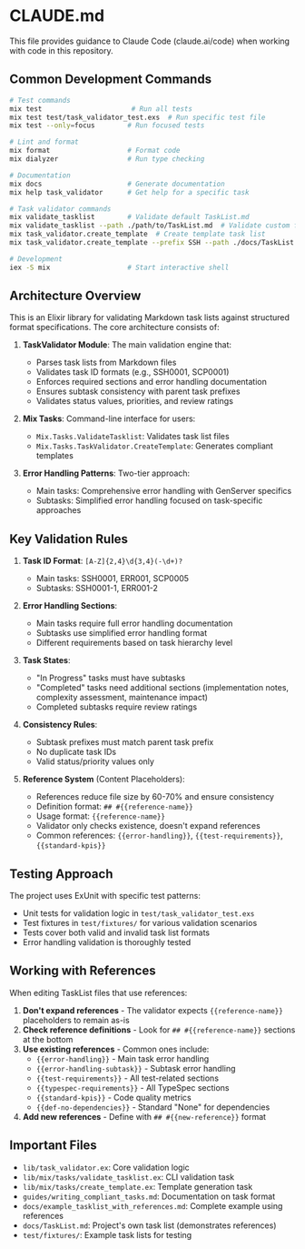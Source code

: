 # CLAUDE.md

This file provides guidance to Claude Code (claude.ai/code) when working with code in this repository.

## Common Development Commands

```bash
# Test commands
mix test                      # Run all tests
mix test test/task_validator_test.exs  # Run specific test file
mix test --only=focus        # Run focused tests

# Lint and format
mix format                   # Format code
mix dialyzer                 # Run type checking

# Documentation
mix docs                     # Generate documentation
mix help task_validator      # Get help for a specific task

# Task validator commands
mix validate_tasklist        # Validate default TaskList.md
mix validate_tasklist --path ./path/to/TaskList.md  # Validate custom file
mix task_validator.create_template  # Create template task list
mix task_validator.create_template --prefix SSH --path ./docs/TaskList.md

# Development
iex -S mix                   # Start interactive shell
```

## Architecture Overview

This is an Elixir library for validating Markdown task lists against structured format specifications. The core architecture consists of:

1. **TaskValidator Module**: The main validation engine that:
   - Parses task lists from Markdown files
   - Validates task ID formats (e.g., SSH0001, SCP0001)
   - Enforces required sections and error handling documentation
   - Ensures subtask consistency with parent task prefixes
   - Validates status values, priorities, and review ratings

2. **Mix Tasks**: Command-line interface for users:
   - `Mix.Tasks.ValidateTasklist`: Validates task list files
   - `Mix.Tasks.TaskValidator.CreateTemplate`: Generates compliant templates

3. **Error Handling Patterns**: Two-tier approach:
   - Main tasks: Comprehensive error handling with GenServer specifics
   - Subtasks: Simplified error handling focused on task-specific approaches

## Key Validation Rules

1. **Task ID Format**: `[A-Z]{2,4}\d{3,4}(-\d+)?`
   - Main tasks: SSH0001, ERR001, SCP0005
   - Subtasks: SSH0001-1, ERR001-2

2. **Error Handling Sections**:
   - Main tasks require full error handling documentation
   - Subtasks use simplified error handling format
   - Different requirements based on task hierarchy level

3. **Task States**:
   - "In Progress" tasks must have subtasks
   - "Completed" tasks need additional sections (implementation notes, complexity assessment, maintenance impact)
   - Completed subtasks require review ratings

4. **Consistency Rules**:
   - Subtask prefixes must match parent task prefix
   - No duplicate task IDs
   - Valid status/priority values only

5. **Reference System** (Content Placeholders):
   - References reduce file size by 60-70% and ensure consistency
   - Definition format: `## #{{reference-name}}`
   - Usage format: `{{reference-name}}`
   - Validator only checks existence, doesn't expand references
   - Common references: `{{error-handling}}`, `{{test-requirements}}`, `{{standard-kpis}}`

## Testing Approach

The project uses ExUnit with specific test patterns:
- Unit tests for validation logic in `test/task_validator_test.exs`
- Test fixtures in `test/fixtures/` for various validation scenarios
- Tests cover both valid and invalid task list formats
- Error handling validation is thoroughly tested

## Working with References

When editing TaskList files that use references:
1. **Don't expand references** - The validator expects `{{reference-name}}` placeholders to remain as-is
2. **Check reference definitions** - Look for `## #{{reference-name}}` sections at the bottom
3. **Use existing references** - Common ones include:
   - `{{error-handling}}` - Main task error handling
   - `{{error-handling-subtask}}` - Subtask error handling  
   - `{{test-requirements}}` - All test-related sections
   - `{{typespec-requirements}}` - All TypeSpec sections
   - `{{standard-kpis}}` - Code quality metrics
   - `{{def-no-dependencies}}` - Standard "None" for dependencies
4. **Add new references** - Define with `## #{{new-reference}}` format

## Important Files

- `lib/task_validator.ex`: Core validation logic
- `lib/mix/tasks/validate_tasklist.ex`: CLI validation task
- `lib/mix/tasks/create_template.ex`: Template generation task
- `guides/writing_compliant_tasks.md`: Documentation on task format
- `docs/example_tasklist_with_references.md`: Complete example using references
- `docs/TaskList.md`: Project's own task list (demonstrates references)
- `test/fixtures/`: Example task lists for testing